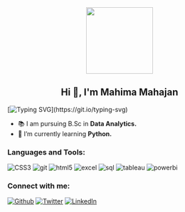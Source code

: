 <div id="header" align="center">
  <img src=https://media.tenor.com/itjFesV8_RUAAAAi/soulja-boy-pepe.gif width="150"/>
</div>

<h2 align="center">Hi 👋, I'm Mahima Mahajan</h2>

[![Typing SVG](https://readme-typing-svg.herokuapp.com?duration=10000&center=true&vCenter=true&width=1000&height=30&lines=Welcome+to+my+Github+profile!)](https://git.io/typing-svg)

- 📚 I am pursuing B.Sc in **Data Analytics.**
- 🌱 I’m currently learning **Python.**

<h3 align="left">Languages and Tools:</h3>
<p>
  <img alt="CSS3" src="https://img.shields.io/badge/-CSS-007ACC?style=flat-square&logo=CSS3&logoColor=white" />
  <img alt="git" src="https://img.shields.io/badge/-Git-F05032?style=flat-square&logo=git&logoColor=white" />
  <img alt="html5" src="https://img.shields.io/badge/-HTML5-E34F26?style=flat-square&logo=html5&logoColor=white" />
  <img alt="excel" src="https://img.shields.io/badge/-Excel-217346?style=flat-square&logo=microsoft-excel&logoColor=white" />
  <img alt="sql" src="https://img.shields.io/badge/-SQL-4479A1?style=flat-square&logo=postgresql&logoColor=white" />
  <img alt="tableau" src="https://img.shields.io/badge/-Tableau-E97627?style=flat-square&logo=tableau&logoColor=white" />
  <img alt="powerbi" src="https://img.shields.io/badge/-Power%20BI-F2C811?style=flat-square&logo=power-bi&logoColor=black" />

</p>

<h3 align="left">Connect with me:</h3>
<p><a href="https://github.com/mahima68" target="_blank"><img alt="Github" src="https://img.shields.io/badge/GitHub-%2312100E.svg?&style=for-the-badge&logo=Github&logoColor=white" /></a> <a href="https://twitter.com/_mahima68" target="_blank"><img alt="Twitter" src="https://img.shields.io/badge/twitter-%231DA1F2.svg?&style=for-the-badge&logo=twitter&logoColor=white" /></a> <a href="https://www.linkedin.com/in/mahima-mahajan" target="_blank"><img alt="LinkedIn" src="https://img.shields.io/badge/linkedin-%230077B5.svg?&style=for-the-badge&logo=linkedin&logoColor=white" /></a>
</p>

